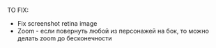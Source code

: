 TO FIX:
* Fix screenshot retina image
* Zoom - если повернуть любой из персонажей на бок, то можно делать zoom до бесконечности
